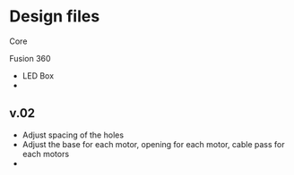 # Design files

Core

Fusion 360

- LED Box
-

## v.02

- Adjust spacing of the holes
- Adjust the base for each motor, opening for each motor, cable pass for each motors
- 

